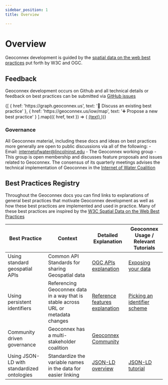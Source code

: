 ```yaml
---
sidebar_position: 1
title: Overview

---
```


# Overview

Geoconnex development is guided by the [spatial data on the web best practices](https://www.w3.org/TR/sdw-bp) put forth by W3C and OGC.

## Feedback

Geoconnex development occurs on Github and all technical details or feedback on best practices can be submitted via [GitHub issues](https://github.com/internetofwater/geoconnex.us/issues)

<div
  style={{
    display: 'flex',
    justifyContent: 'center',
    gap: '40px',
    flexWrap: 'wrap'
  }}
>
  {[
    { href: 'https://graph.geoconnex.us', text: '💬 Discuss an existing best practice' },
    { href: 'https://geoconnex.us/iow/map', text: '➕ Propose a new best practice' }
  ].map(({ href, text }) => (
    <a
      key={href}
      href={href}
      style={{
        display: 'flex',
        alignItems: 'center',
        justifyContent: 'center',
        backgroundColor: '#007bff',
        color: '#fff',
        borderRadius: '8px',
        padding: '12px 20px',
        boxShadow: '0 2px 4px rgba(0, 0, 0, 0.1)',
        fontSize: '16px',
        textDecoration: 'none',
        minWidth: '250px',
        textAlign: 'center'
      }}
    >
      {text}
    </a>
  ))}
</div>


### Governance

All Geoconnex material, including these docs and ideas on best practices more generally are open to public discussions via all of the following:
    - Email: internetofwater@lincolninst.edu
    - The Geoconnex working group
        - This group is open membership and discusses feature proposals and issues related to Geoconnex. The consensus of its quarterly meetings advises the technical implementation of Geoconnex in the [Internet of Water Coalition](https://internetofwater.org/)

## Best Practices Registry

Throughout the Geoconnex docs you can find links to explanations of general best practices that motivate Geoconnex development as well as how these best practices are implemented and used in practice. Many of these best practices are inspired by the [W3C Spatial Data on the Web Best Practices](https://www.w3.org/TR/sdw-bp/)

| Best Practice     | Context                             |  Detailed Explanation     | Geoconnex Usage / Relevant Tutorials                          |
|----------|-----------------------------------------|-----------------|-----------------------------------------|
| Using standard geospatial APIs | Common API Standards for sharing Geospatial data | [OGC APIs explanation](./apis) | [Exposing your data](../contributing/step-2/index.md) |
| Using persistent identifiers |   Referencing Geoconnex data in a way that is stable across URL or metadata changes | [Reference features explanation](./reference_features.md) |  [Picking an identifier scheme](../contributing/step-1/index.md) |  
| Community driven governance | Geoconnex has a multi-stakeholder coalition | [Geoconnex Community](../about/community.md)  | |
| Using JSON-LD with standardized ontologies | Standardize the variable names in the data for easier linking | [JSON-LD overview](./data-formats/jsonld/overview.md) | [JSON-LD tutorial](../contributing/step-2/pygeoapi/templating.md)  |